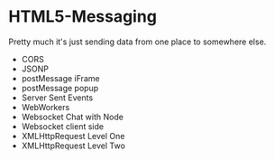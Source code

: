 HTML5-Messaging
===============

Pretty much it's just sending data from one place to somewhere else.

* CORS
* JSONP
* postMessage iFrame
* postMessage popup
* Server Sent Events
* WebWorkers
* Websocket Chat with Node
* Websocket client side
* XMLHttpRequest Level One
* XMLHttpRequest Level Two
